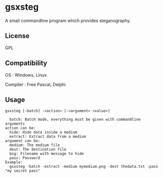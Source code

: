 # gsxsteg

A small commandline program which provides steganography.

## License

GPL

## Compatibility

OS
: Windows, Linux

Compiler
: Free Pascal, Delphi

## Usage

~~~
gsxsteg [-batch] -<action> [-<argument> <value>]
 
  batch: Batch mode, everything must be given with commandline arguments
action can be:
  hide: Hide data inside a medium
  extract: Extract data from a medium
argument can be:
  medium: The medium file
  dest: The destination file
  msg: Filename with message to hide
  pass: Password
Example:
  gsxsteg -batch -extract -medium mymedium.png -dest thedata.txt -pass "my secret pass"
~~~